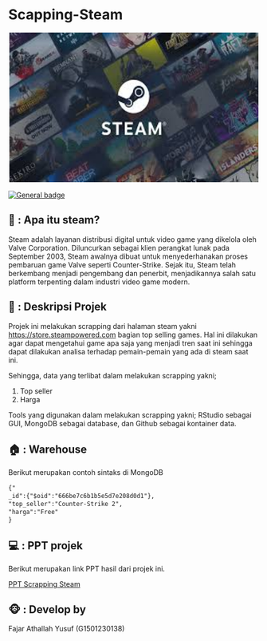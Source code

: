 # Scapping-Steam

<p align="center">
  <img width="500" height="300" src="Doc/download.jpeg">
</p>

 [![General badge](https://img.shields.io/badge/Scrapping-passing-<COLOR>.svg)](https://shields.io/)


## 🚂 : Apa itu steam?
Steam adalah layanan distribusi digital untuk video game yang dikelola oleh Valve Corporation. Diluncurkan sebagai klien perangkat lunak pada September 2003, Steam awalnya dibuat untuk menyederhanakan proses pembaruan game Valve seperti Counter-Strike. Sejak itu, Steam telah berkembang menjadi  pengembang dan penerbit, menjadikannya salah satu platform terpenting dalam industri video game modern.


## 📘 : Deskripsi Projek
Projek ini melakukan scrapping dari halaman steam yakni https://store.steampowered.com bagian top selling games. Hal ini dilakukan agar dapat mengetahui game apa saja yang menjadi tren saat ini sehingga dapat dilakukan analisa terhadap pemain-pemain yang ada di steam saat ini.

Sehingga, data yang terlibat dalam melakukan scrapping yakni;
1. Top seller
2. Harga

Tools yang digunakan dalam melakukan scrapping yakni; RStudio sebagai GUI, MongoDB sebagai database, dan Github sebagai kontainer data.

## 🏠 : Warehouse
Berikut merupakan contoh sintaks di MongoDB
```
{"
_id":{"$oid":"666be7c6b1b5e5d7e208d0d1"},
"top_seller":"Counter-Strike 2",
"harga":"Free"
}
```

## 💻 : PPT projek
Berikut merupakan link PPT hasil dari projek ini.

[PPT Scrapping Steam](https://drive.google.com/file/d/1hunQIxjrHScwlVyk4TeME8DBnGtD4I47/view?usp=drive_link)


## 🐵 : Develop by
Fajar Athallah Yusuf (G1501230138)


